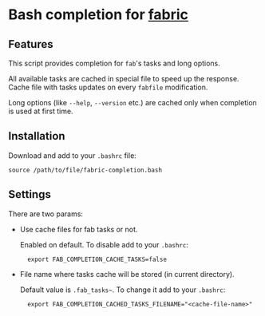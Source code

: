 # Bash completion for [fabric](http://fabfile.org)


## Features

This script provides completion for `fab`'s tasks and long options.

All available tasks are cached in special file to speed up the response. Cache file with tasks updates on every `fabfile` modification.

Long options (like `--help`, `--version` etc.) are cached only when completion is used at first time.


## Installation

Download and add to your `.bashrc` file:

    source /path/to/file/fabric-completion.bash


## Settings

There are two params:

* Use cache files for fab tasks or not.

    Enabled on default. To disable add to your `.bashrc`:

        export FAB_COMPLETION_CACHE_TASKS=false

* File name where tasks cache will be stored (in current directory).

    Default value is `.fab_tasks~`. To change it add to your `.bashrc`:

        export FAB_COMPLETION_CACHED_TASKS_FILENAME="<cache-file-name>"
